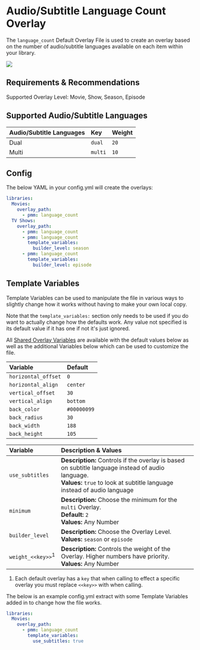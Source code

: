 # Audio/Subtitle Language Count Overlay

The `language_count` Default Overlay File is used to create an overlay based on the number of audio/subtitle languages available on each item within your library.

![](images/language_count.png)

## Requirements & Recommendations

Supported Overlay Level: Movie, Show, Season, Episode

## Supported Audio/Subtitle Languages

| Audio/Subtitle Languages | Key     | Weight |
|:-------------------------|:--------|:-------|
| Dual                     | `dual`  | `20`   |
| Multi                    | `multi` | `10`   |

## Config

The below YAML in your config.yml will create the overlays:

```yaml
libraries:
  Movies:
    overlay_path:
      - pmm: language_count
  TV Shows:
    overlay_path:
      - pmm: language_count
      - pmm: language_count
        template_variables:
          builder_level: season
      - pmm: language_count
        template_variables:
          builder_level: episode
```

## Template Variables

Template Variables can be used to manipulate the file in various ways to slightly change how it works without having to make your own local copy.

Note that the `template_variables:` section only needs to be used if you do want to actually change how the defaults work. Any value not specified is its default value if it has one if not it's just ignored.

All [Shared Overlay Variables](../overlay_variables) are available with the default values below as well as the additional Variables below which can be used to customize the file.

| Variable            | Default     |
|:--------------------|:------------|
| `horizontal_offset` | `0`         |
| `horizontal_align`  | `center`    |
| `vertical_offset`   | `30`        |
| `vertical_align`    | `bottom`    |
| `back_color`        | `#00000099` |
| `back_radius`       | `30`        |
| `back_width`        | `188`       |
| `back_height`       | `105`       |

| Variable                     | Description & Values                                                                                                                                                                                                                                                                                                          |
|:-----------------------------|:------------------------------------------------------------------------------------------------------------------------------------------------------------------------------------------------------------------------------------------------------------------------------------------------------------------------------|
| `use_subtitles`              | **Description:** Controls if the overlay is based on subtitle language instead of audio language.<br>**Values:** `true` to look at subtitle language instead of audio language                                                                                                                                                |
| `minimum`                    | **Description:** Choose the minimum for the `multi` Overlay.<br>**Default:** `2` <br>**Values:** Any Number                                                                                                                                                                                                                   |
| `builder_level`              | **Description:** Choose the Overlay Level.<br>**Values:** `season` or `episode`                                                                                                                                                                                                                                               |
| `weight_<<key>>`<sup>1</sup> | **Description:** Controls the weight of the Overlay. Higher numbers have priority.<br>**Values:** Any Number                                                                                                                                                                                                                  |

1. Each default overlay has a `key` that when calling to effect a specific overlay you must replace `<<key>>` with when calling.

The below is an example config.yml extract with some Template Variables added in to change how the file works.

```yaml
libraries:
  Movies:
    overlay_path:
      - pmm: language_count
        template_variables:
          use_subtitles: true
```
